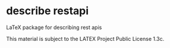 # describe restapi
LaTeX package for describing rest apis

This material is subject to the LATEX Project Public License 1.3c.